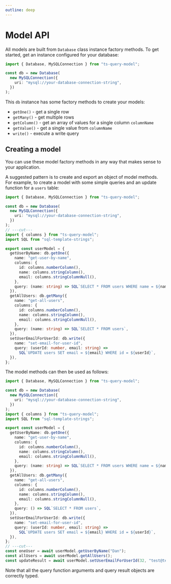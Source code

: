 ```yaml
---
outline: deep
---
```


# Model API

All models are built from `Database` class instance factory methods. To get started,
get an instance configured for your database:

```ts twoslash
import { Database, MySQLConnection } from "ts-query-model";

const db = new Database(
  new MySQLConnection({
    uri: "mysql://your-database-connection-string",
  })
);
```

This `db` instance has some factory methods to create your models:

- `getOne()` - get a single row
- `getMany()` - get multiple rows
- `getColumn()` - get an array of values for a single column `columnName`
- `getValue()` - get a single value from `columnName`
- `write()` - execute a write query

## Creating a model

You can use these model factory methods in any way that makes sense to
your application.

A suggested pattern is to create and export an object of model methods.
For example, to create a model with some simple queries and an update
function for a `users` table:

```ts twoslash
import { Database, MySQLConnection } from "ts-query-model";

const db = new Database(
  new MySQLConnection({
    uri: "mysql://your-database-connection-string",
  })
);
// ---cut---
import { columns } from "ts-query-model";
import SQL from "sql-template-strings";

export const userModel = {
  getUserByName: db.getOne({
    name: "get-user-by-name",
    columns: {
      id: columns.numberColumn(),
      name: columns.stringColumn(),
      email: columns.stringColumnNull(),
    },
    query: (name: string) => SQL`SELECT * FROM users WHERE name = ${name}`,
  }),
  getAllUsers: db.getMany({
    name: "get-all-users",
    columns: {
      id: columns.numberColumn(),
      name: columns.stringColumn(),
      email: columns.stringColumnNull(),
    },
    query: (name: string) => SQL`SELECT * FROM users`,
  }),
  setUserEmailForUserId: db.write({
    name: "set-email-for-user-id",
    query: (userId: number, email: string) =>
      SQL`UPDATE users SET email = ${email} WHERE id = ${userId}`,
  }),
};
```

The model methods can then be used as follows:

```ts twoslash
import { Database, MySQLConnection } from "ts-query-model";

const db = new Database(
  new MySQLConnection({
    uri: "mysql://your-database-connection-string",
  })
);
import { columns } from "ts-query-model";
import SQL from "sql-template-strings";

export const userModel = {
  getUserByName: db.getOne({
    name: "get-user-by-name",
    columns: {
      id: columns.numberColumn(),
      name: columns.stringColumn(),
      email: columns.stringColumnNull(),
    },
    query: (name: string) => SQL`SELECT * FROM users WHERE name = ${name}`,
  }),
  getAllUsers: db.getMany({
    name: "get-all-users",
    columns: {
      id: columns.numberColumn(),
      name: columns.stringColumn(),
      email: columns.stringColumnNull(),
    },
    query: () => SQL`SELECT * FROM users`,
  }),
  setUserEmailForUserId: db.write({
    name: "set-email-for-user-id",
    query: (userId: number, email: string) =>
      SQL`UPDATE users SET email = ${email} WHERE id = ${userId}`,
  }),
};
// ---cut---
const oneUser = await userModel.getUserByName("Dan");
const allUsers = await userModel.getAllUsers();
const updateResult = await userModel.setUserEmailForUserId(32, "test@test.com");
```

Note that all the query function arguments and query result objects are
correctly typed.
